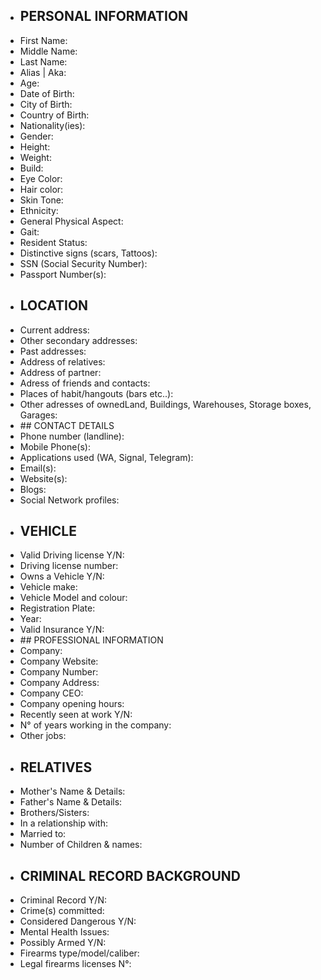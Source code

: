 

- ## PERSONAL INFORMATION 
 - First Name:
 - Middle Name:
 - Last Name:
 - Alias | Aka: 
 - Age:
 - Date of Birth:
 - City of Birth:
 - Country of Birth:
 - Nationality(ies):
 - Gender:
 - Height:
 - Weight:
 - Build: 
 - Eye Color: 
 - Hair color:
 - Skin Tone: 
 - Ethnicity:
 - General Physical Aspect: 
 - Gait: 
 - Resident Status: 
 - Distinctive signs (scars, Tattoos):
 - SSN (Social Security Number): 
 - Passport Number(s): 
- ## LOCATION
 - Current address: 
 - Other secondary addresses: 
 - Past addresses: 
 - Address of relatives:
 - Address of partner: 
 - Adress of friends and contacts: 
 - Places of habit/hangouts (bars etc..): 
 - Other adresses of ownedLand, Buildings, Warehouses, Storage boxes, Garages: 
- ## CONTACT DETAILS
 - Phone number (landline): 
 - Mobile Phone(s):
 - Applications used (WA, Signal, Telegram): 
 - Email(s): 
 - Website(s):
 - Blogs: 
 - Social Network profiles: 
- ## VEHICLE
 - Valid Driving license Y/N: 
 - Driving license number: 
 - Owns a Vehicle Y/N: 
 - Vehicle make:
 - Vehicle Model and colour: 
 - Registration Plate: 
 - Year: 
 - Valid Insurance Y/N: 
- ## PROFESSIONAL INFORMATION
 - Company: 
 - Company Website: 
 - Company Number:
 - Company Address: 
 - Company CEO:
 - Company opening hours: 
 - Recently seen at work Y/N:
 - N° of years working in the company:
 - Other jobs: 
- ## RELATIVES
 - Mother's Name & Details:
 - Father's Name & Details:
 - Brothers/Sisters: 
 - In a relationship with:
 - Married to: 
 - Number of Children & names: 
- ## CRIMINAL RECORD BACKGROUND
 - Criminal Record Y/N: 
 - Crime(s) committed: 
 - Considered Dangerous Y/N: 
 - Mental Health Issues: 
 - Possibly Armed Y/N: 
 - Firearms type/model/caliber: 
 - Legal firearms licenses N°: 
